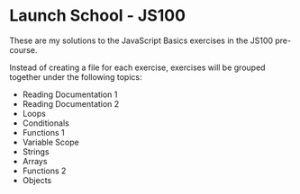# Launch School - JS100
These are my solutions to the JavaScript Basics exercises in the JS100 pre-course.

Instead of creating a file for each exercise, exercises will be grouped together under the following topics:

* Reading Documentation 1
* Reading Documentation 2
* Loops
* Conditionals
* Functions 1
* Variable Scope
* Strings
* Arrays
* Functions 2
* Objects
